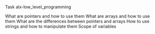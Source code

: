 Task 
alx-low_level_programming

What are pointers and how to use them
What are arrays and how to use them
What are the differences between pointers and arrays
How to use strings and how to manipulate them
Scope of variables
